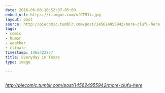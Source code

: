 ```yaml
---
date: 2016-06-08 16:52:37-05:00
embed_url: https://i.imgur.com/xfCTM1i.jpg
layout: post
source: http://piecomic.tumblr.com/post/145624955942/more-clufu-here
tags:
- comic
- humor
- weather
- climate
timestamp: 1465422757
title: Everyday in Texas
type: image

---
```

<img src="https://i.imgur.com/xfCTM1i.jpg" alt="" />

<cite>http://piecomic.tumblr.com/post/145624955942/more-clufu-here</cite>


